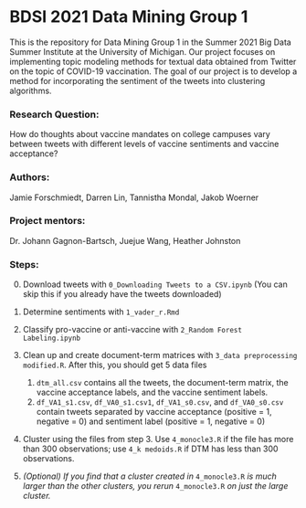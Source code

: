 # BDSI 2021 Data Mining Group 1
This is the repository for Data Mining Group 1 in the Summer 2021 Big Data Summer Institute at the University of Michigan. 
Our project focuses on implementing topic modeling methods for textual data obtained from Twitter on the topic of COVID-19 vaccination. 
The goal of our project is to develop a method for incorporating the sentiment of the tweets into clustering algorithms.

### Research Question:
How do thoughts about vaccine mandates on college campuses vary between tweets with different levels of vaccine sentiments and vaccine acceptance?

### Authors:
Jamie Forschmiedt, Darren Lin, Tannistha Mondal, Jakob Woerner

### Project mentors:
Dr. Johann Gagnon-Bartsch, Juejue Wang, Heather Johnston

### Steps:

0. Download tweets with `0_Downloading Tweets to a CSV.ipynb` (You can skip this if you already have the tweets downloaded)
1. Determine sentiments with `1_vader_r.Rmd`
2. Classify pro-vaccine or anti-vaccine with `2_Random Forest Labeling.ipynb`
3. Clean up and create document-term matrices with `3_data preprocessing modified.R`. After this, you should get 5 data files
   
   1. `dtm_all.csv` contains all the tweets, the document-term matrix, the vaccine acceptance labels, and the vaccine sentiment labels.
   2. `df_VA1_s1.csv`, `df_VA0_s1.csv1`, `df_VA1_s0.csv`, and `df_VA0_s0.csv` contain tweets separated by vaccine acceptance (positive = 1, negative = 0) and sentiment label (positive = 1, negative = 0)

4. Cluster using the files from step 3. Use `4_monocle3.R` if the file has more than 300 observations; use `4_k medoids.R` if DTM has less than 300 observations.
5. *(Optional) If you find that a cluster created in* `4_monocle3.R` *is much larger than the other clusters, you rerun* `4_monocle3.R` *on just the large cluster.*
